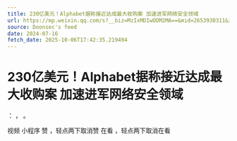 ```yaml
---
title: 230亿美元！Alphabet据称接近达成最大收购案 加速进军网络安全领域
url: https://mp.weixin.qq.com/s?__biz=MzIxMDIwODM2MA==&mid=2653930311&idx=2&sn=634f81079d9d069c8e8e76e74ad8a920
source: Doonsec's feed
date: 2024-07-16
fetch_date: 2025-10-06T17:42:35.219494
---
```


# 230亿美元！Alphabet据称接近达成最大收购案 加速进军网络安全领域

：
，
。

视频
小程序
赞
，轻点两下取消赞
在看
，轻点两下取消在看